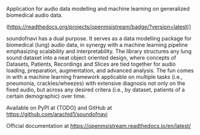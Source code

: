 Application for audio data modelling and machine learning on generalized biomedical audio data. 

(https://readthedocs.org/projects/openmsistream/badge/?version=latest)]

soundofnavi has a dual purpose. It serves as a data modelling package for biomedical (lung) audio data, in synergy with a machine learning pipeline emphasizing scalability and interpretability.
The library structures any lung sound dataset into a neat object oriented design, where concepts of Datasets, Patients, Recordings and Slices are tied together for audio loading, preparation, augmentation, and advanced analysis.
The fun comes in with a machine learning framework applicable on multiple tasks (i.e., pneumonia, crackles/wheezes) with extensive diagnosis not only on the fixed audio, but across any desired critera (i.e., by dataset, patients of a certain demographic) over time.

Available on PyPI at {TODO} and GitHub at https://github.com/arachid1/soundofnavi 

Official documentation at https://openmsistream.readthedocs.io/en/latest/
